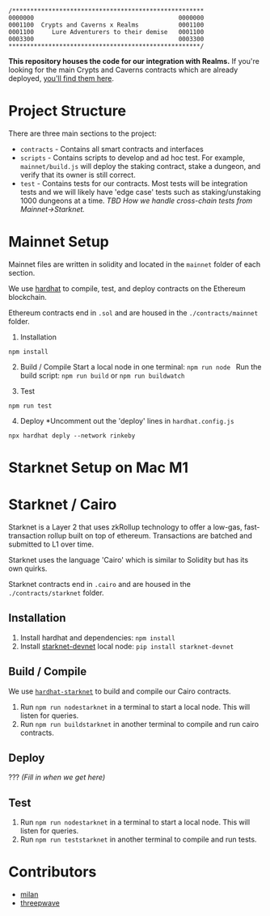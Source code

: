 ```
/*****************************************************
0000000                                        0000000
0001100  Crypts and Caverns x Realms           0001100
0001100     Lure Adventurers to their demise   0001100
0003300                                        0003300
*****************************************************/
```

**This repository houses the code for our integration with Realms.** If you're looking for the main Crypts and Caverns contracts which are already deployed, [you'll find them here](https://github.com/threepwave/cryptsandcaverns).

# Project Structure
There are three main sections to the project:
* `contracts` - Contains all smart contracts and interfaces
* `scripts` - Contains scripts to develop and ad hoc test. For example, `mainnet/build.js` will deploy the staking contract, stake a dungeon, and verify that its owner is still correct.
* `test` - Contains tests for our contracts. Most tests will be integration tests and we will likely have 'edge case' tests such as staking/unstaking 1000 dungeons at a time. *TBD How we handle cross-chain tests from Mainnet->Starknet.*

# Mainnet Setup

Mainnet files are written in solidity and located in the `mainnet` folder of each section. 

We use [hardhat](https://github.com/nomiclabs/hardhat) to compile, test, and deploy contracts on the Ethereum blockchain.

Ethereum contracts end in `.sol` and are housed in the `./contracts/mainnet` folder.

1. Installation
```
npm install
```

2. Build / Compile
Start a local node in one terminal: `npm run node `
Run the build script: `npm run build` or `npm run buildwatch`

3. Test
```
npm run test
```

4. Deploy
*Uncomment out the 'deploy' lines in `hardhat.config.js`
```
npx hardhat deply --network rinkeby
```


# Starknet Setup on Mac M1

# Starknet / Cairo

Starknet is a Layer 2 that uses zkRollup technology to offer a low-gas, fast-transaction rollup built on top of ethereum. Transactions are batched and submitted to L1 over time.

Starknet uses the language 'Cairo' which is similar to Solidity but has its own quirks.

Starknet contracts end in `.cairo` and are housed in the `./contracts/starknet` folder.

## Installation
1. Install hardhat and dependencies: `npm install`
2. Install [starknet-devnet](https://github.com/Shard-Labs/starknet-devnet) local node: `pip install starknet-devnet`

## Build / Compile
We use [`hardhat-starknet`](https://github.com/Shard-Labs/starknet-hardhat-plugin) to build and compile our Cairo contracts. 
1. Run `npm run nodestarknet` in a terminal to start a local node. This will listen for queries.
2. Run `npm run buildstarknet` in another terminal to compile and run cairo contracts.

## Deploy 
??? *(Fill in when we get here)*

## Test
1. Run `npm run nodestarknet` in a terminal to start a local node. This will listen for queries.
2. Run `npm run teststarknet` in another terminal to compile and run tests.




# Contributors
* [milan](https://twitter.com/milancermak)
* [threepwave](https://twitter.com/threepwave)